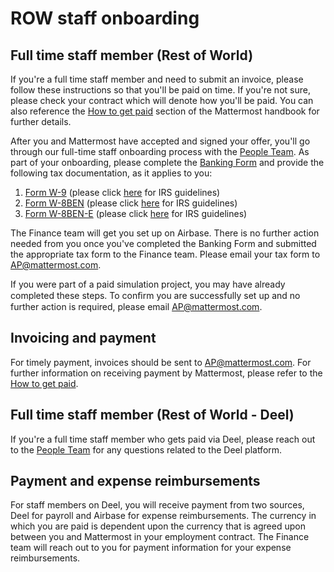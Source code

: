 # ROW staff onboarding

## Full time staff member \(Rest of World\)

If you're a full time staff member and need to submit an invoice, please follow these instructions so that you'll be paid on time. If you're not sure, please check your contract which will denote how you'll be paid. You can also reference the [How to get paid](https://handbook.mattermost.com/company/how-to-guides-for-staff/how-to-get-paid) section of the Mattermost handbook for further details.

After you and Mattermost have accepted and signed your offer, you'll go through our full-time staff onboarding process with the [People Team](https://community.mattermost.com/private-core/channels/ask-people-team). As part of your onboarding, please complete the [Banking Form](https://docs.google.com/forms/d/e/1FAIpQLScw5E8h2z7QOuoabPjvcCqQ4mMdiPikXNODEaCGbuI4IsgF-w/viewform?usp=sf_link) and provide the following tax documentation, as it applies to you:

1. [Form W-9](https://www.irs.gov/pub/irs-pdf/fw9.pdf) \(please click [here](https://www.irs.gov/pub/irs-pdf/iw9.pdf) for IRS guidelines\)
2. [Form W-8BEN](https://www.irs.gov/pub/irs-pdf/fw8ben.pdf) \(please click [here](https://www.irs.gov/pub/irs-pdf/iw8ben.pdf) for IRS guidelines\)
3. [Form W-8BEN-E](https://www.irs.gov/pub/irs-pdf/fw8bene.pdf) \(please click [here](https://www.irs.gov/pub/irs-pdf/iw8bene.pdf) for IRS guidelines\)

The Finance team will get you set up on Airbase. There is no further action needed from you once you've completed the Banking Form and submitted the appropriate tax form to the Finance team. Please email your tax form to AP@mattermost.com.

If you were part of a paid simulation project, you may have already completed these steps. To conﬁrm you are successfully set up and no further action is required, please email AP@mattermost.com.

## Invoicing and payment

For timely payment, invoices should be sent to AP@mattermost.com. For further information on receiving payment by Mattermost, please refer to the [How to get paid](https://handbook.mattermost.com/company/how-to-guides-for-staff/how-to-get-paid).

## Full time staff member (Rest of World - Deel)

If you're a full time staff member who gets paid via Deel, please reach out to the [People Team](https://community.mattermost.com/private-core/channels/ask-people-team) for any questions related to the Deel platform. 

## Payment and expense reimbursements

For staff members on Deel, you will receive payment from two sources, Deel for payroll and Airbase for expense reimbursements. The currency in which you are paid is dependent upon the currency that is agreed upon between you and Mattermost in your employment contract. The Finance team will reach out to you for payment information for your expense reimbursements.
